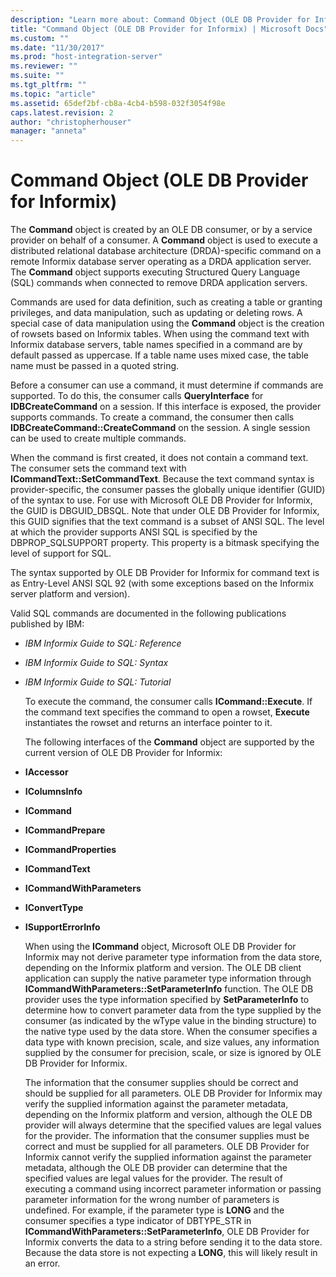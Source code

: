 ```yaml
---
description: "Learn more about: Command Object (OLE DB Provider for Informix)"
title: "Command Object (OLE DB Provider for Informix) | Microsoft Docs"
ms.custom: ""
ms.date: "11/30/2017"
ms.prod: "host-integration-server"
ms.reviewer: ""
ms.suite: ""
ms.tgt_pltfrm: ""
ms.topic: "article"
ms.assetid: 65def2bf-cb8a-4cb4-b598-032f3054f98e
caps.latest.revision: 2
author: "christopherhouser"
manager: "anneta"
---
```

# Command Object (OLE DB Provider for Informix)
The **Command** object is created by an OLE DB consumer, or by a service provider on behalf of a consumer. A **Command** object is used to execute a distributed relational database architecture (DRDA)-specific command on a remote Informix database server operating as a DRDA application server. The **Command** object supports executing Structured Query Language (SQL) commands when connected to remove DRDA application servers.  
  
 Commands are used for data definition, such as creating a table or granting privileges, and data manipulation, such as updating or deleting rows. A special case of data manipulation using the **Command** object is the creation of rowsets based on Informix tables. When using the command text with Informix database servers, table names specified in a command are by default passed as uppercase. If a table name uses mixed case, the table name must be passed in a quoted string.  
  
 Before a consumer can use a command, it must determine if commands are supported. To do this, the consumer calls **QueryInterface** for **IDBCreateCommand** on a session. If this interface is exposed, the provider supports commands. To create a command, the consumer then calls **IDBCreateCommand::CreateCommand** on the session. A single session can be used to create multiple commands.  
  
 When the command is first created, it does not contain a command text. The consumer sets the command text with **ICommandText::SetCommandText**. Because the text command syntax is provider-specific, the consumer passes the globally unique identifier (GUID) of the syntax to use. For use with Microsoft OLE DB Provider for Informix, the GUID is DBGUID_DBSQL. Note that under OLE DB Provider for Informix, this GUID signifies that the text command is a subset of ANSI SQL. The level at which the provider supports ANSI SQL is specified by the DBPROP_SQLSUPPORT property. This property is a bitmask specifying the level of support for SQL.  
  
 The syntax supported by OLE DB Provider for Informix for command text is as Entry-Level ANSI SQL 92 (with some exceptions based on the Informix server platform and version).  
  
 Valid SQL commands are documented in the following publications published by IBM:  
  
- *IBM Informix Guide to SQL: Reference*  
  
- *IBM Informix Guide to SQL: Syntax*  
  
- *IBM Informix Guide to SQL: Tutorial*  
  
  To execute the command, the consumer calls **ICommand::Execute**. If the command text specifies the command to open a rowset, **Execute** instantiates the rowset and returns an interface pointer to it.  
  
  The following interfaces of the **Command** object are supported by the current version of OLE DB Provider for Informix:  
  
- **IAccessor**  
  
- **IColumnsInfo**  
  
- **ICommand**  
  
- **ICommandPrepare**  
  
- **ICommandProperties**  
  
- **ICommandText**  
  
- **ICommandWithParameters**  
  
- **IConvertType**  
  
- **ISupportErrorInfo**  
  
  When using the **ICommand** object, Microsoft OLE DB Provider for Informix may not derive parameter type information from the data store, depending on the Informix platform and version. The OLE DB client application can supply the native parameter type information through **ICommandWithParameters::SetParameterInfo** function. The OLE DB provider uses the type information specified by **SetParameterInfo** to determine how to convert parameter data from the type supplied by the consumer (as indicated by the wType value in the binding structure) to the native type used by the data store. When the consumer specifies a data type with known precision, scale, and size values, any information supplied by the consumer for precision, scale, or size is ignored by OLE DB Provider for Informix.  
  
  The information that the consumer supplies should be correct and should be supplied for all parameters. OLE DB Provider for Informix may verify the supplied information against the parameter metadata, depending on the Informix platform and version, although the OLE DB provider will always determine that the specified values are legal values for the provider. The information that the consumer supplies must be correct and must be supplied for all parameters. OLE DB Provider for Informix cannot verify the supplied information against the parameter metadata, although the OLE DB provider can determine that the specified values are legal values for the provider. The result of executing a command using incorrect parameter information or passing parameter information for the wrong number of parameters is undefined. For example, if the parameter type is **LONG** and the consumer specifies a type indicator of DBTYPE_STR in **ICommandWithParameters::SetParameterInfo**, OLE DB Provider for Informix converts the data to a string before sending it to the data store. Because the data store is not expecting a **LONG**, this will likely result in an error.
